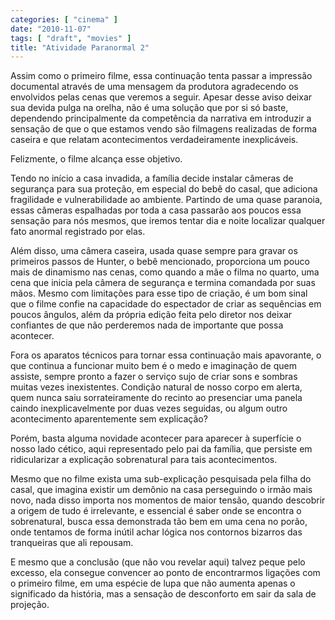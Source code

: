```yaml
---
categories: [ "cinema" ]
date: "2010-11-07"
tags: [ "draft", "movies" ]
title: "Atividade Paranormal 2"
---
```

Assim como o primeiro filme, essa continuação tenta passar a impressão
documental através de uma mensagem da produtora agradecendo os envolvidos
pelas cenas que veremos a seguir. Apesar desse aviso deixar sua devida
pulga na orelha, não é uma solução que por si só baste, dependendo
principalmente da competência da narrativa em introduzir a sensação
de que o que estamos vendo são filmagens realizadas de forma caseira
e que relatam acontecimentos verdadeiramente inexplicáveis.

Felizmente, o filme alcança esse objetivo.

Tendo no início a casa invadida, a família decide instalar câmeras
de segurança para sua proteção, em especial do bebê do casal, que
adiciona fragilidade e vulnerabilidade ao ambiente. Partindo de uma
quase paranoia, essas câmeras espalhadas por toda a casa passarão aos
poucos essa sensação para nós mesmos, que iremos tentar dia e noite
localizar qualquer fato anormal registrado por elas.

Além disso, uma câmera caseira, usada quase sempre para gravar os
primeiros passos de Hunter, o bebê mencionado, proporciona um pouco
mais de dinamismo nas cenas, como quando a mãe o filma no quarto, uma
cena que inicia pela câmera de segurança e termina comandada por suas
mãos. Mesmo com limitações para esse tipo de criação, é um bom sinal
que o filme confie na capacidade do espectador de criar as sequências em
poucos ângulos, além da própria edição feita pelo diretor nos deixar
confiantes de que não perderemos nada de importante que possa acontecer.

Fora os aparatos técnicos para tornar essa continuação mais apavorante,
o que continua a funcionar muito bem é o medo e imaginação de quem
assiste, sempre pronto a fazer o serviço sujo de criar sons e sombras
muitas vezes inexistentes. Condição natural de nosso corpo em alerta,
quem nunca saiu sorrateiramente do recinto ao presenciar uma panela caindo
inexplicavelmente por duas vezes seguidas, ou algum outro acontecimento
aparentemente sem explicação?

Porém, basta alguma novidade acontecer para aparecer à superfície o
nosso lado cético, aqui representado pelo pai da família, que persiste
em ridicularizar a explicação sobrenatural para tais acontecimentos.

Mesmo que no filme exista uma sub-explicação pesquisada pela filha do
casal, que imagina existir um demônio na casa perseguindo o irmão mais
novo, nada disso importa nos momentos de maior tensão, quando descobrir
a origem de tudo é irrelevante, e essencial é saber onde se encontra
o sobrenatural, busca essa demonstrada tão bem em uma cena no porão,
onde tentamos de forma inútil achar lógica nos contornos bizarros das
tranqueiras que ali repousam.

E mesmo que a conclusão (que não vou revelar aqui) talvez peque pelo
excesso, ela consegue convencer ao ponto de encontrarmos ligações
com o primeiro filme, em uma espécie de lupa que não aumenta apenas
o significado da história, mas a sensação de desconforto em sair da
sala de projeção.

